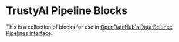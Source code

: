 # TrustyAI Pipeline Blocks
This is a collection of blocks for use in [OpenDataHub's Data Science Pipelines interface](https://github.com/opendatahub-io/data-science-pipelines-operator#using-a-datasciencepipelinesapplication).
